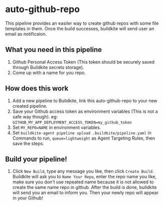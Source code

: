 # auto-github-repo

This pipeline provides an easiler way to create github repos with some file templates in them. Once the build successes, buildkite will send user an email as notificaion.

## What you need in this pipeline
1. Github Personal Access Token (This token should be securely saved through Buildkite secrets storage).
2. Come up with a name for you repo.


## How does this work
1. Add a new pipeline to Buildkite, link this auto-github-repo to your new created pipeline. 
2. Save your Github access token as environment variables (This is not a safe way though). eg: ```GITHUB_MY_APP_DEPLOYMENT_ACCESS_TOKEN=my_github_token```
3. Set ```MY_REPO=NAME``` in environment variables.
4. Set ```buildkite-agent pipeline upload .buildkite/pipeline.yaml``` in Commands to run, ```queue=lightweight``` as Agent Targeting Rules, then save the steps. 

## Build your pipeline!
1. Click ```New Build```, type any message you like, then click ```Create Build```. Buildkite will ask you to ```Name Your Repo```, enter the repo name you like, make sure you don't use repeated name because it is not allowed to create the same name repo in github. After the build is done, buildkite will send you an email to inform you. Then your newly repo will appear in your Github! 
